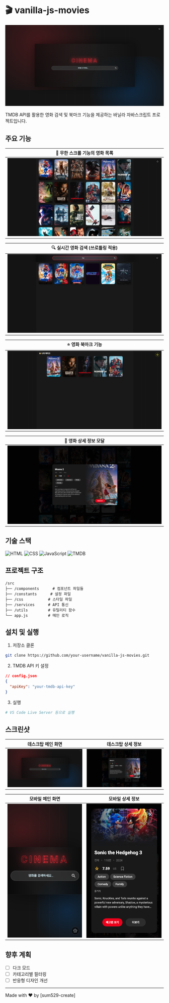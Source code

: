 # 🎬 vanilla-js-movies

![프로젝트 메인 화면](./src/images/screenshot-main.png)

TMDB API를 활용한 영화 검색 및 북마크 기능을 제공하는 바닐라 자바스크립트 프로젝트입니다.

## 주요 기능

| 💫 무한 스크롤 기능의 영화 목록                     |
| --------------------------------------------------- |
| ![영화 목록 화면](./src/images/screenshot-list.png) |

| 🔍 실시간 영화 검색 (쓰로틀링 적용)                   |
| ----------------------------------------------------- |
| ![영화 검색 화면](./src/images/screenshot-search.png) |

| ⭐ 영화 북마크 기능                                  |
| ---------------------------------------------------- |
| ![북마크 화면](./src/images/screenshot-bookmark.png) |

| 🎯 영화 상세 정보 모달                                |
| ----------------------------------------------------- |
| ![상세 정보 화면](./src/images/screenshot-detail.png) |

## 기술 스택

![HTML](https://img.shields.io/badge/HTML5-E34F26?style=flat&logo=html5&logoColor=white)
![CSS](https://img.shields.io/badge/CSS3-1572B6?style=flat&logo=css3&logoColor=white)
![JavaScript](https://img.shields.io/badge/JavaScript-F7DF1E?style=flat&logo=javascript&logoColor=black)
![TMDB](https://img.shields.io/badge/TMDB-01B4E4?style=flat&logo=themoviedatabase&logoColor=white)

## 프로젝트 구조

```
/src
├── /components      # 컴포넌트 파일들
├── /constants      # 설정 파일
├── /css           # 스타일 파일
├── /services      # API 통신
├── /utils         # 유틸리티 함수
└── app.js         # 메인 로직
```

## 설치 및 실행

1. 저장소 클론

```bash
git clone https://github.com/your-username/vanilla-js-movies.git
```

2. TMDB API 키 설정

```json
// config.json
{
  "apiKey": "your-tmdb-api-key"
}
```

3. 실행

```bash
# VS Code Live Server 등으로 실행
```

## 스크린샷

| 데스크탑 메인 화면                        | 데스크탑 상세 정보                          |
| ----------------------------------------- | ------------------------------------------- |
| ![메인](./src/images/screenshot-main.png) | ![상세](./src/images/screenshot-detail.png) |

| 모바일 메인 화면                             | 모바일 상세 정보                               |
| -------------------------------------------- | ---------------------------------------------- |
| ![메인](./src/images/screenshot-main-mo.png) | ![상세](./src/images/screenshot-detail-mo.png) |

## 향후 계획

- [ ] 다크 모드
- [ ] 카테고리별 필터링
- [ ] 반응형 디자인 개선

---

Made with ❤️ by [sum529-create]
